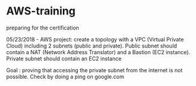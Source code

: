 # AWS-training
preparing for the certification

05/23/2018 - AWS project: create a topology with a VPC (Virtual Private Cloud) including 2 subnets (public and private).
Public subnet should contain a NAT (Network Address Translator) and a Bastion (EC2 instance).
Private subnet should contain an EC2 instance

Goal : proving that accessing the private subnet from the internet is not possible.
Check by doing a ping on google.com

